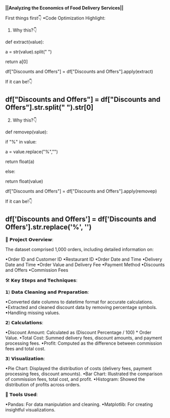 **||Analyzing the Economics of Food Delivery Services||**

First things first👇
•Code Optimization Highlight:

1) Why this?👇


def extract(value):

 a = str(value).split(" ")

 return a[0]

df["Discounts and Offers"] = df["Discounts and Offers"].apply(extract)

If it can be!👇


df["Discounts and Offers"] = df["Discounts and Offers"].str.split(" ").str[0]
-----------------------------------------------------------------------------------
2) Why this?👇


def removep(value):

 if "%" in value:

 a = value.replace("%","")

 return float(a)

 else:

 return float(value)

df["Discounts and Offers"] = df["Discounts and Offers"].apply(removep)

If it can be!👇


df['Discounts and Offers'] = df['Discounts and Offers'].str.replace('%', '')
------------------------------------------------------------------------------------
📂 𝗣𝗿𝗼𝗷𝗲𝗰𝘁 𝗢𝘃𝗲𝗿𝘃𝗶𝗲𝘄:


The dataset comprised 1,000 orders, including detailed information on:

•Order ID and Customer ID
•Restaurant ID
•Order Date and Time
•Delivery Date and Time
•Order Value and Delivery Fee
•Payment Method
•Discounts and Offers
•Commission Fees

🛠️ 𝗞𝗲𝘆 𝗦𝘁𝗲𝗽𝘀 𝗮𝗻𝗱 𝗧𝗲𝗰𝗵𝗻𝗶𝗾𝘂𝗲𝘀:

𝟭) 𝗗𝗮𝘁𝗮 𝗖𝗹𝗲𝗮𝗻𝗶𝗻𝗴 𝗮𝗻𝗱 𝗣𝗿𝗲𝗽𝗮𝗿𝗮𝘁𝗶𝗼𝗻:

•Converted date columns to datetime format for accurate calculations.
•Extracted and cleaned discount data by removing percentage symbols. •Handling missing values.

𝟮) 𝗖𝗮𝗹𝗰𝘂𝗹𝗮𝘁𝗶𝗼𝗻𝘀:

•Discount Amount: Calculated as (Discount Percentage / 100) * Order Value.
•Total Cost: Summed delivery fees, discount amounts, and payment processing fees.
•Profit: Computed as the difference between commission fees and total cost.

𝟯) 𝗩𝗶𝘀𝘂𝗮𝗹𝗶𝘇𝗮𝘁𝗶𝗼𝗻:

•Pie Chart: Displayed the distribution of costs (delivery fees, payment processing fees, discount amounts).
•Bar Chart: Illustrated the comparison of commission fees, total cost, and profit.
•Histogram: Showed the distribution of profits across orders.

🧰 𝗧𝗼𝗼𝗹𝘀 𝗨𝘀𝗲𝗱:

•Pandas: For data manipulation and cleaning.
•Matplotlib: For creating insightful visualizations.
